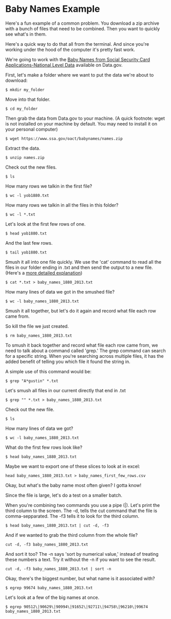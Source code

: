 # Baby Names Example

Here's a fun example of a common problem. You download a zip archive with a bunch of files that need to be combined.
Then you want to quickly see what's in them.

Here's a quick way to do that all from the terminal. And since you're working under the hood of the computer it's pretty fast work.

We're going to work with the [Baby Names from Social Security Card Applications-National Level Data](http://catalog.data.gov/dataset/baby-names-from-social-security-card-applications-national-level-data) available on Data.gov.

First, let's make a folder where we want to put the data we're about to download:

```$ mkdir my_folder```

Move into that folder.

```$ cd my_folder```

Then grab the data from Data.gov to your machine. (A quick footnote: wget is not installed on your machine by default. You may need to install it on your personal computer)

```$ wget https://www.ssa.gov/oact/babynames/names.zip```

Extract the data.

```$ unzip names.zip```

Check out the new files.

```$ ls```

How many rows we talkin in the first file?

```$ wc -l yob1880.txt```

How many rows we talkin in all the files in this folder?

```$ wc -l *.txt```

Let's look at the first few rows of one.

```$ head yob1880.txt```

And the last few rows.

```$ tail yob1880.txt```

Smush it all into one file quickly. We use the 'cat' command to read all the files in our folder ending in .txt and then send the output to a new file. (Here's a [more detailed explanation](http://www.linfo.org/cat.html))

```$ cat *.txt > baby_names_1880_2013.txt```

How many lines of data we got in the smushed file?

```$ wc -l baby_names_1880_2013.txt```

Smush it all together, but let's do it again and record what file each row came from. 

So kill the file we just created.

```$ rm baby_names_1880_2013.txt```

To smush it back together and record what file each row came from, we need to talk about a command called 'grep.' The grep command can search for a specific string. When you're searching across multiple files, it has the added benefit of telling you which file it found the string in.

A simple use of this command would be:

```$ grep "A*gustin" *.txt```

Let's smush all files in our current directly that end in .txt

```$ grep "" *.txt > baby_names_1880_2013.txt```

Check out the new file.

```$ ls```

How many lines of data we got?

```$ wc -l baby_names_1880_2013.txt```

What do the first few rows look like?

```$ head baby_names_1880_2013.txt```

Maybe we want to export one of these slices to look at in excel:

```head baby_names_1880_2013.txt > baby_names_first_few_rows.csv```

Okay, but what's the baby name most often given? I gotta know!

Since the file is large, let's do a test on a smaller batch.

When you're combining two commands you use a pipe (|). Let's print the third column to the screen. The -d, tells the cut command that the file is comma-sepparated. The -f3 tells it to look for the third column.

```$ head baby_names_1880_2013.txt | cut -d, -f3```

And if we wanted to grab the third column from the whole file?

```cut -d, -f3 baby_names_1880_2013.txt``` 

And sort it too? The -n says 'sort by numerical value,' instead of treating these numbers a text. Try it without the -n if you want to see the result.

```cut -d, -f3 baby_names_1880_2013.txt | sort -n```

Okay, there's the biggest number, but what name is it associated with?

```$ egrep 99674 baby_names_1880_2013.txt```

Let's look at a few of the big names at once.

```$ egrep 90512\|90629\|90994\|91652\|92711\|94758\|96210\|99674 baby_names_1880_2013.txt```
